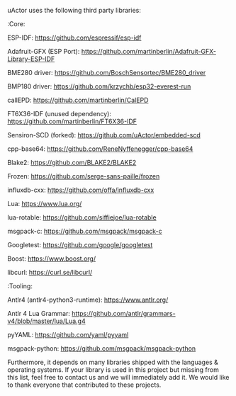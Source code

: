 uActor uses the following third party libraries:

:Core:

ESP-IDF:
https://github.com/espressif/esp-idf

Adafruit-GFX (ESP Port):
https://github.com/martinberlin/Adafruit-GFX-Library-ESP-IDF

BME280 driver:
https://github.com/BoschSensortec/BME280_driver

BMP180 driver:
https://github.com/krzychb/esp32-everest-run

callEPD:
https://github.com/martinberlin/CalEPD

FT6X36-IDF (unused dependency):
https://github.com/martinberlin/FT6X36-IDF

Sensiron-SCD (forked):
https://github.com/uActor/embedded-scd

cpp-base64:
https://github.com/ReneNyffenegger/cpp-base64

Blake2:
https://github.com/BLAKE2/BLAKE2

Frozen:
https://github.com/serge-sans-paille/frozen

influxdb-cxx:
https://github.com/offa/influxdb-cxx

Lua:
https://www.lua.org/

lua-rotable:
https://github.com/siffiejoe/lua-rotable

msgpack-c:
https://github.com/msgpack/msgpack-c

Googletest:
https://github.com/google/googletest

Boost:
https://www.boost.org/

libcurl:
https://curl.se/libcurl/

:Tooling:

Antlr4 (antlr4-python3-runtime):
https://www.antlr.org/

Antlr 4 Lua Grammar:
https://github.com/antlr/grammars-v4/blob/master/lua/Lua.g4

pyYAML:
https://github.com/yaml/pyyaml

msgpack-python:
https://github.com/msgpack/msgpack-python

Furthermore, it depends on many libraries shipped with the languages & operating systems.
If your library is used in this project but missing from this list, feel free to contact us and we will immediately add it.
We would like to thank everyone that contributed to these projects.
